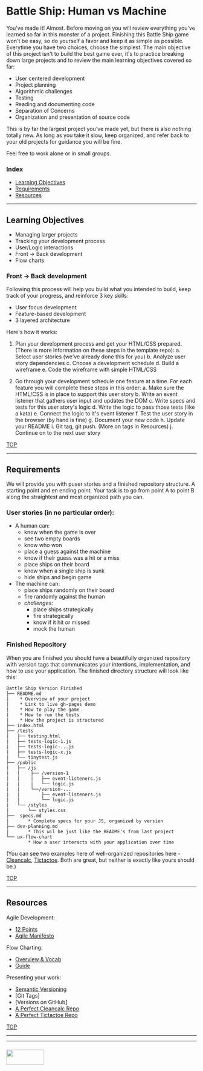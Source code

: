# Battle Ship: Human vs Machine

You've made it!  Almost.   Before moving on you will review everything you've learned so far in this monster of a project.  Finishing this Battle Ship game won't be easy, so do yourself a favor and keep it as simple as possible.  Everytime you have two choices, choose the simplest. The main objective of this project isn't to build the best game ever, it's to practice breaking down large projects and to review the main learning objectives covered so far:
* User centered development 
* Project planning
* Algorithmic challenges
* Testing
* Reading and documenting code
* Separation of Concerns
* Organization and presentation of source code


This is by far the largest project you've made yet, but there is also nothing totally new.  As long as you take it slow, keep organized, and refer back to your old projects for guidance you will be fine.

Feel free to work alone or in small groups.

### Index
* [Learning Objectives](#learning-objectives)
* [Requirements](#requirements)
* [Resources](#resources)

---

## Learning Objectives

* Managing larger projects
* Tracking your development process
* User/Logic interactions
* Front -> Back development
* Flow charts

### Front -> Back development

Following this process will help you build what you intended to build, keep track of your progress, and reinforce 3 key skills:
* User focus development
* Feature-based development
* 3 layered architecture

Here's how it works:
1. Plan your development process and get your HTML/CSS prepared. (There is more information on these steps in the template repo):
    a. Select user stories (we've already done this for you)
    b. Analyze user story dependencies
    c. Choose a development schedule
    d. Build a wireframe
    e. Code the wireframe with simple HTML/CSS

2. Go through your development schedule one feature at a time.  For each feature you will complete these steps in this order:
    a. Make sure the HTML/CSS is in place to support this user story
    b. Write an event listener that gathers user input and updates the DOM
    c. Write specs and tests for this user story's logic
    d. Write the logic to pass those tests  (like a kata)
    e. Connect the logic to it's event listener
    f. Test the user story in the browser (by hand is fine)
    g. Document your new code
    h. Update your README
    i. Git tag, git push. (More on tags in Resources)
    j. Continue on to the next user story 



[TOP](#index)

---

## Requirements

We will provide you with puser stories and a finished repository structure.  A starting point and en ending point.  Your task is to go from point A to point B along the straightest and most organized path you can.


### User stories (in no particular order):
* A human can:
    * know when the game is over
    * see two empty boards
    * know who won
    * place a guess against the machine
    * know if their guess was a hit or a miss
    * place ships on their board
    * know when a single ship is sunk
    * hide ships and begin game
* The machine can:
    * place ships randomly on their board
    * fire randomly against the human
    * _challenges:_
        * place ships strategically
        * fire strategically
        * know if it hit or missed
        * mock the human
        




### Finished Repository

When you are finished you should have a beautifully organized repository with version tags that communicates your intentions, implementation, and how to use your application.  The finished directory structure will look like this:
```
Battle Ship Version Finished
├── README.md
|    * Overview of your project
|    * Link to live gh-pages demo
|    * How to play the game
|    * How to run the tests
|    * How the project is structured
├── index.html
├── /tests
|   ├── testing.html
|   ├── tests-logic-1.js
|   ├── tests-logic-...js
|   ├── tests-logic-x.js
|   └── tinytest.js
├── /public
|   ├── /js
|   |    ├── /version-1
|   |    |   ├── event-listeners.js
|   |    |   └── logic.js
|   |    └──/version-...
|   |        ├── event-listeners.js
|   |        └── logic.js
|   └── /styles
|       └── styles.css
├──  specs.md
|       * Complete specs for your JS, organized by version
├── dev-planning.md
|       * This wil be just like the README's from last project
└── ux-flow-chart
        * How a user interacts with your application over time
```

(You can see two examples here of well-organized repositories here - [Cleancalc](https://github.com/radovandelic/cleancalc), [Tictactoe](https://github.com/elewa-student/tic-tac-toe/tree/master). Both are great, but neither is exactly like yours should be.)

[TOP](#index)

---

## Resources

Agile Development:
* [12 Points](https://www.agilealliance.org/agile101/12-principles-behind-the-agile-manifesto/)
* [Agile Manifesto](http://agilemanifesto.org)

Flow Charting:
* [Overview & Vocab](https://uxplanet.org/ux-glossary-task-flows-user-flows-flowcharts-and-some-new-ish-stuff-2321044d837d)
* [Guide](https://www.startuprocket.com/articles/how-to-create-a-user-experience-flow-chart-ux-flow-chart)


Presenting your work:
* [Semantic Versioning](https://semver.org)
* [Git Tags]
* [Versions on GitHub]
* [A Perfect Cleancalc Repo](https://github.com/radovandelic/cleancalc)
* [A Perfect Tictactoe Repo](https://github.com/elewa-student/tic-tac-toe/tree/master)



[TOP](#index)

___
___
### <a href="http://elewa.education/blog" target="_blank"><img src="https://user-images.githubusercontent.com/18554853/34921062-506450ae-f97d-11e7-875f-6feeb26ad72d.png" width="100" height="40"/></a>

